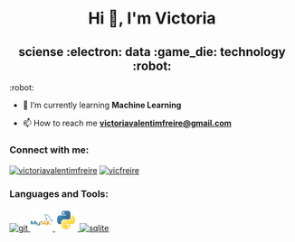 <h1 align="center">Hi 👋, I'm Victoria</h1>
<h2 align="center">sciense :electron: data :game_die: technology :robot:</h2> :robot:

- 🌱 I’m currently learning **Machine Learning**

- 📫 How to reach me **victoriavalentimfreire@gmail.com**

<h3 align="left">Connect with me:</h3>
<p align="left">
<a href="https://linkedin.com/in/victoriavalentimfreire" target="blank"><img align="center" src="https://raw.githubusercontent.com/rahuldkjain/github-profile-readme-generator/master/src/images/icons/Social/linked-in-alt.svg" alt="victoriavalentimfreire" height="30" width="40" /></a>
<a href="https://kaggle.com/vicfreire" target="blank"><img align="center" src="https://raw.githubusercontent.com/rahuldkjain/github-profile-readme-generator/master/src/images/icons/Social/kaggle.svg" alt="vicfreire" height="30" width="40" /></a>
</p>

<h3 align="left">Languages and Tools:</h3>
<p align="left"> <a href="https://git-scm.com/" target="_blank" rel="noreferrer"> <img src="https://www.vectorlogo.zone/logos/git-scm/git-scm-icon.svg" alt="git" width="40" height="40"/> </a> <a href="https://www.mysql.com/" target="_blank" rel="noreferrer"> <img src="https://raw.githubusercontent.com/devicons/devicon/master/icons/mysql/mysql-original-wordmark.svg" alt="mysql" width="40" height="40"/> </a> <a href="https://www.python.org" target="_blank" rel="noreferrer"> <img src="https://raw.githubusercontent.com/devicons/devicon/master/icons/python/python-original.svg" alt="python" width="40" height="40"/> </a> <a href="https://www.sqlite.org/" target="_blank" rel="noreferrer"> <img src="https://www.vectorlogo.zone/logos/sqlite/sqlite-icon.svg" alt="sqlite" width="40" height="40"/> </a> </p>





<!---
- 👋 Hi, I’m @vicfreire
- 👀 I’m interested in ...
- 🌱 I’m currently learning ...
- 💞️ I’m looking to collaborate on ...
- 📫 How to reach me ...


vicfreire/vicfreire is a ✨ special ✨ repository because its `README.md` (this file) appears on your GitHub profile.
You can click the Preview link to take a look at your changes.
--->
